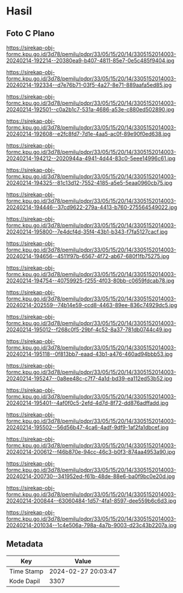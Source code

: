 # Hasil

## Foto C Plano

https://sirekap-obj-formc.kpu.go.id/3d78/pemilu/pdpr/33/05/15/20/14/3305152014003-20240214-192214--20380ea9-b407-4811-85e7-0e5c485f9404.jpg

https://sirekap-obj-formc.kpu.go.id/3d78/pemilu/pdpr/33/05/15/20/14/3305152014003-20240214-192334--d7e76b71-03f5-4a27-8e71-889aafa5ed85.jpg

https://sirekap-obj-formc.kpu.go.id/3d78/pemilu/pdpr/33/05/15/20/14/3305152014003-20240214-192501--c0a2b1c7-531a-4686-a53e-c880ed502890.jpg

https://sirekap-obj-formc.kpu.go.id/3d78/pemilu/pdpr/33/05/15/20/14/3305152014003-20240214-192608--e2fc8fd7-7d1e-4aa5-ac0f-89e90f0ed638.jpg

https://sirekap-obj-formc.kpu.go.id/3d78/pemilu/pdpr/33/05/15/20/14/3305152014003-20240214-194212--2020944a-4941-4d44-83c0-5eee14996c61.jpg

https://sirekap-obj-formc.kpu.go.id/3d78/pemilu/pdpr/33/05/15/20/14/3305152014003-20240214-194325--81c13d12-7552-4185-a5e5-5eaa0960cb75.jpg

https://sirekap-obj-formc.kpu.go.id/3d78/pemilu/pdpr/33/05/15/20/14/3305152014003-20240214-194446--37cd9622-279a-4413-b760-275564549022.jpg

https://sirekap-obj-formc.kpu.go.id/3d78/pemilu/pdpr/33/05/15/20/14/3305152014003-20240214-195800--7e4dcf4d-35f4-43b1-b343-f7fa5127cacf.jpg

https://sirekap-obj-formc.kpu.go.id/3d78/pemilu/pdpr/33/05/15/20/14/3305152014003-20240214-194656--4511f97b-6567-4f72-ab67-680f1fb75275.jpg

https://sirekap-obj-formc.kpu.go.id/3d78/pemilu/pdpr/33/05/15/20/14/3305152014003-20240214-194754--40759925-f255-4f03-80bb-c0659fdcab78.jpg

https://sirekap-obj-formc.kpu.go.id/3d78/pemilu/pdpr/33/05/15/20/14/3305152014003-20240214-202559--74b14e59-ccd8-4463-89ee-836c74929dc5.jpg

https://sirekap-obj-formc.kpu.go.id/3d78/pemilu/pdpr/33/05/15/20/14/3305152014003-20240214-195012--f268c0f5-29bf-4c52-8a37-781db0744c49.jpg

https://sirekap-obj-formc.kpu.go.id/3d78/pemilu/pdpr/33/05/15/20/14/3305152014003-20240214-195118--0f813bb7-eaad-43b1-a476-460ad94bbb53.jpg

https://sirekap-obj-formc.kpu.go.id/3d78/pemilu/pdpr/33/05/15/20/14/3305152014003-20240214-195247--0a8ee48c-c7f7-4a1d-bd39-ea112ed53b52.jpg

https://sirekap-obj-formc.kpu.go.id/3d78/pemilu/pdpr/33/05/15/20/14/3305152014003-20240214-195401--4af0f0c5-2efd-4d7d-8f72-dd876adffadd.jpg

https://sirekap-obj-formc.kpu.go.id/3d78/pemilu/pdpr/33/05/15/20/14/3305152014003-20240214-195502--56d56b47-4ca6-4adf-9df9-1af2fa1dbcef.jpg

https://sirekap-obj-formc.kpu.go.id/3d78/pemilu/pdpr/33/05/15/20/14/3305152014003-20240214-200612--f46b870e-94cc-46c3-b0f3-874aa4953a90.jpg

https://sirekap-obj-formc.kpu.go.id/3d78/pemilu/pdpr/33/05/15/20/14/3305152014003-20240214-200730--341952ed-f61b-48de-88e6-ba0f9bc0e20d.jpg

https://sirekap-obj-formc.kpu.go.id/3d78/pemilu/pdpr/33/05/15/20/14/3305152014003-20240214-200844--63060484-1d57-4fa1-8597-dee559b6c6d3.jpg

https://sirekap-obj-formc.kpu.go.id/3d78/pemilu/pdpr/33/05/15/20/14/3305152014003-20240214-201034--1c4e506a-798a-4a7b-9003-d23c43b2207a.jpg


## Metadata

| Key        | Value               |
| ---------- | ------------------- |
| Time Stamp | 2024-02-27 20:03:47 |
| Kode Dapil | 3307                |



